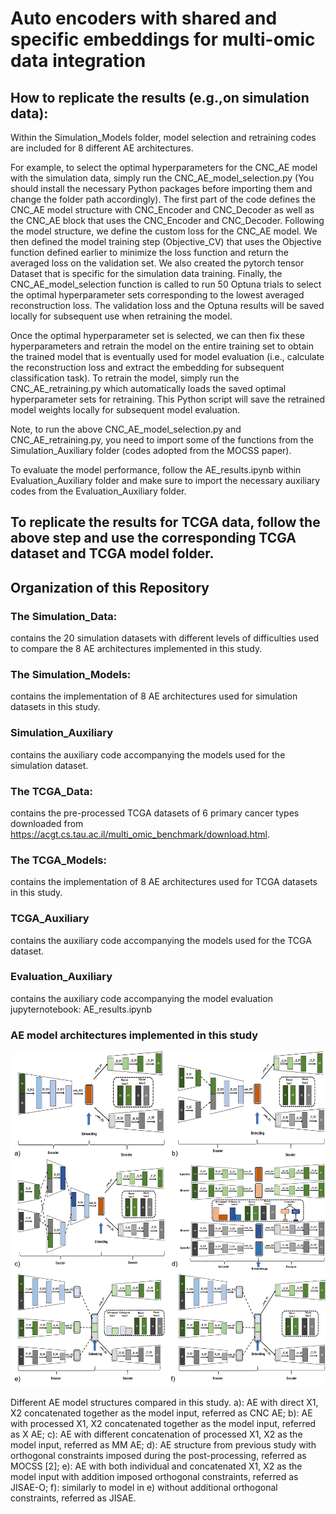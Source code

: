 # Auto encoders with shared and specific embeddings for multi-omic data integration

## How to replicate the results (e.g.,on simulation data):

Within the Simulation_Models folder, model selection and retraining codes are included for 8 different AE architectures. 

For example, to select the optimal hyperparameters for the CNC_AE model with the simulation data, simply run the CNC_AE_model_selection.py (You should install the necessary Python packages before importing them and change the folder path accordingly). The first part of the code defines the CNC_AE model structure with CNC_Encoder and CNC_Decoder as well as the CNC_AE block that uses the CNC_Encoder and CNC_Decoder. Following the model structure, we define the custom loss for the CNC_AE model. We then defined the model training step (Objective_CV) that uses the Objective function defined earlier to minimize the loss function and return the averaged loss on the validation set. We also created the pytorch tensor Dataset that is specific for the simulation data training. Finally, the CNC_AE_model_selection function is called to run 50 Optuna trials to select the optimal hyperparameter sets corresponding to the lowest averaged reconstruction loss. The validation loss and the Optuna results will be saved locally for subsequent use when retraining the model.

Once the optimal hyperparameter set is selected, we can then fix these hyperparameters and retrain the model on the entire training set to obtain the trained model that is eventually used for model evaluation (i.e., calculate the reconstruction loss and extract the embedding for subsequent classification task). To retrain the model, simply run the CNC_AE_retraining.py which automatically loads the saved optimal hyperparameter sets for retraining. This Python script will save the retrained model weights locally for subsequent model evaluation.

Note, to run the above CNC_AE_model_selection.py and CNC_AE_retraining.py, you need to import some of the functions from the Simulation_Auxiliary folder (codes adopted from the MOCSS paper).

To evaluate the model performance, follow the AE_results.ipynb within Evaluation_Auxiliary folder and make sure to import the necessary auxiliary codes from the Evaluation_Auxiliary folder.

## To replicate the results for TCGA data, follow the above step and use the corresponding TCGA dataset and TCGA model folder.

## Organization of this Repository

### The Simulation_Data:
contains the 20 simulation datasets with different levels of difficulties used to compare the 8 AE architectures implemented in this study.

### The Simulation_Models:
contains the implementation of 8 AE architectures used for simulation datasets in this study.

### Simulation_Auxiliary
contains the auxiliary code accompanying the models used for the simulation dataset. 

### The TCGA_Data:
contains the pre-processed TCGA datasets of 6 primary cancer types downloaded from https://acgt.cs.tau.ac.il/multi_omic_benchmark/download.html.

### The TCGA_Models:
contains the implementation of 8 AE architectures used for TCGA datasets in this study.

### TCGA_Auxiliary
contains the auxiliary code accompanying the models used for the TCGA dataset. 

### Evaluation_Auxiliary
contains the auxiliary code accompanying the model evaluation jupyternotebook: AE_results.ipynb

### AE model architectures implemented in this study
![AE models](Images/AE_models.png)

Different AE model structures compared in this study. a): AE with direct X1, X2 concatenated together as the model input, referred as CNC AE;
b): AE with processed X1, X2 concatenated together as the model input, referred as X AE; c): AE with different concatenation of processed X1, X2 as
the model input, referred as MM AE; d): AE structure from previous study with orthogonal constraints imposed during the post-processing, referred
as MOCSS [2]; e): AE with both individual and concatenated X1, X2 as the model input with addition imposed orthogonal constraints, referred as
JISAE-O; f): similarly to model in e) without additional orthogonal constraints, referred as JISAE.


